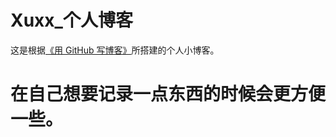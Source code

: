 # Xuxx_个人博客

这是根据[《用 GitHub 写博客》](https://blog.imalan.cn/archives/blog-with-github/)所搭建的个人小博客。

# 在自己想要记录一点东西的时候会更方便一些。

